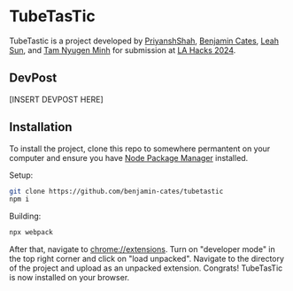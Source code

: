 # TubeTasTic

TubeTastic is a project developed by [PriyanshShah](https://github.com/Priyansh4444), [Benjamin Cates](https://github.com/benjamin-cates), [Leah Sun](https://github.com/leahs4), and [Tam Nyugen Minh](https://github.com/ball2004244) for submission at [LA Hacks 2024](https://la-hacks-2024.devpost.com/).

## DevPost
[INSERT DEVPOST HERE]



## Installation
To install the project, clone this repo to somewhere permantent on your computer and ensure you have [Node Package Manager](https://docs.npmjs.com/downloading-and-installing-node-js-and-npm) installed.

Setup:
```bash
git clone https://github.com/benjamin-cates/tubetastic
npm i
```

Building:
```bash
npx webpack
```

After that, navigate to [chrome://extensions](chrome://extensions). Turn on "developer mode" in the top right corner and click on "load unpacked". Navigate to the directory of the project and upload as an unpacked extension. Congrats! TubeTasTic is now installed on your browser.
